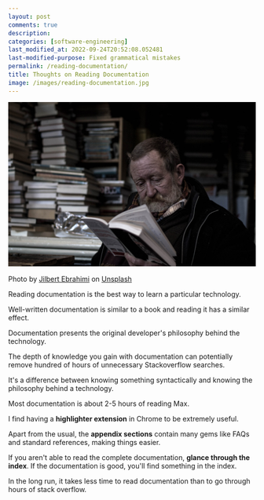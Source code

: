 ```yaml
---
layout: post
comments: true
description:
categories: [software-engineering]
last_modified_at: 2022-09-24T20:52:08.052481
last-modified-purpose: Fixed grammatical mistakes
permalink: /reading-documentation/
title: Thoughts on Reading Documentation
image: /images/reading-documentation.jpg
---
```

![](/images/reading-documentation.jpg)

Photo by <a href="https://unsplash.com/@jilburr?utm_source=unsplash&utm_medium=referral&utm_content=creditCopyText">Jilbert Ebrahimi</a> on <a href="https://unsplash.com/s/photos/reading-documentation?utm_source=unsplash&utm_medium=referral&utm_content=creditCopyText">Unsplash</a>

Reading documentation is the best way to learn a particular technology.

Well-written documentation is similar to a book and reading it has a similar effect. 

Documentation presents the original developer's philosophy behind the technology.

The depth of knowledge you gain with documentation can potentially remove hundred of hours of unnecessary Stackoverflow searches. 

It's a difference between knowing something syntactically and knowing the philosophy behind a technology.

Most documentation is about 2-5 hours of reading Max.

I find having a **highlighter extension** in Chrome to be extremely useful.

Apart from the usual, the **appendix sections** contain many gems like FAQs and standard references, making things easier. 

If you aren't able to read the complete documentation, **glance through the index**. If the documentation is good, you'll find something in the index.

In the long run, it takes less time to read documentation than to go through hours of stack overflow.